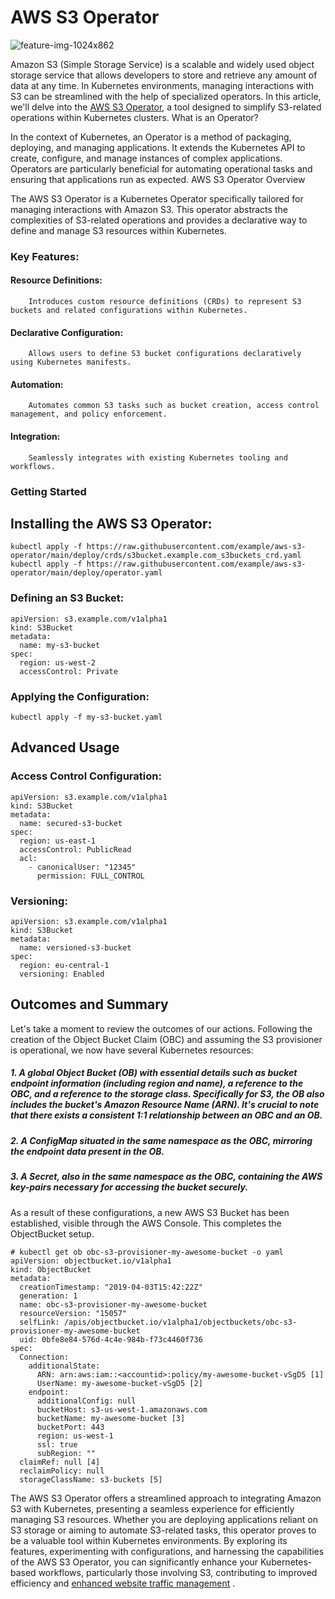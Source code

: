 # AWS S3 Operator
![feature-img-1024x862](https://github.com/ltcbuzy/AWS-S3-Operator/assets/96268218/20b322ef-e1b5-4033-95ae-b736d7fe38ea)

Amazon S3 (Simple Storage Service) is a scalable and widely used object storage service that allows developers to store and retrieve any amount of data at any time. In Kubernetes environments, managing interactions with S3 can be streamlined with the help of specialized operators. In this article, we'll delve into the [AWS S3 Operator](https://aws.amazon.com/s3/), a tool designed to simplify S3-related operations within Kubernetes clusters.
What is an Operator?

In the context of Kubernetes, an Operator is a method of packaging, deploying, and managing applications. It extends the Kubernetes API to create, configure, and manage instances of complex applications. Operators are particularly beneficial for automating operational tasks and ensuring that applications run as expected.
AWS S3 Operator Overview

The AWS S3 Operator is a Kubernetes Operator specifically tailored for managing interactions with Amazon S3. This operator abstracts the complexities of S3-related operations and provides a declarative way to define and manage S3 resources within Kubernetes.

### Key Features:

#### Resource Definitions:
        Introduces custom resource definitions (CRDs) to represent S3 buckets and related configurations within Kubernetes.

#### Declarative Configuration:
        Allows users to define S3 bucket configurations declaratively using Kubernetes manifests.

#### Automation:
        Automates common S3 tasks such as bucket creation, access control management, and policy enforcement.

#### Integration:
        Seamlessly integrates with existing Kubernetes tooling and workflows.

### Getting Started
## Installing the AWS S3 Operator:
```
kubectl apply -f https://raw.githubusercontent.com/example/aws-s3-operator/main/deploy/crds/s3bucket.example.com_s3buckets_crd.yaml
kubectl apply -f https://raw.githubusercontent.com/example/aws-s3-operator/main/deploy/operator.yaml
```
### Defining an S3 Bucket:
```
apiVersion: s3.example.com/v1alpha1
kind: S3Bucket
metadata:
  name: my-s3-bucket
spec:
  region: us-west-2
  accessControl: Private
```
### Applying the Configuration:
```
kubectl apply -f my-s3-bucket.yaml
```
## Advanced Usage

### Access Control Configuration:
```
apiVersion: s3.example.com/v1alpha1
kind: S3Bucket
metadata:
  name: secured-s3-bucket
spec:
  region: us-east-1
  accessControl: PublicRead
  acl: 
    - canonicalUser: "12345"
      permission: FULL_CONTROL
```
### Versioning:
```
apiVersion: s3.example.com/v1alpha1
kind: S3Bucket
metadata:
  name: versioned-s3-bucket
spec:
  region: eu-central-1
  versioning: Enabled
```

## Outcomes and Summary
Let's take a moment to review the outcomes of our actions. Following the creation of the Object Bucket Claim (OBC) and assuming the S3 provisioner is operational, we now have several Kubernetes resources:

##### 1. A global Object Bucket (OB) with essential details such as bucket endpoint information (including region and name), a reference to the OBC, and a reference to the storage class. Specifically for S3, the OB also includes the bucket's Amazon Resource Name (ARN). It's crucial to note that there exists a consistent 1:1 relationship between an OBC and an OB.

##### 2. A ConfigMap situated in the same namespace as the OBC, mirroring the endpoint data present in the OB.

##### 3. A Secret, also in the same namespace as the OBC, containing the AWS key-pairs necessary for accessing the bucket securely.

As a result of these configurations, a new AWS S3 Bucket has been established, visible through the AWS Console. This completes the ObjectBucket setup.
```
# kubectl get ob obc-s3-provisioner-my-awesome-bucket -o yaml
apiVersion: objectbucket.io/v1alpha1
kind: ObjectBucket
metadata:
  creationTimestamp: "2019-04-03T15:42:22Z"
  generation: 1
  name: obc-s3-provisioner-my-awesome-bucket
  resourceVersion: "15057"
  selfLink: /apis/objectbucket.io/v1alpha1/objectbuckets/obc-s3-provisioner-my-awesome-bucket
  uid: 0bfe8e84-576d-4c4e-984b-f73c4460f736
spec:
  Connection:
    additionalState:
      ARN: arn:aws:iam::<accountid>:policy/my-awesome-bucket-vSgD5 [1]
      UserName: my-awesome-bucket-vSgD5 [2]
    endpoint:
      additionalConfig: null
      bucketHost: s3-us-west-1.amazonaws.com
      bucketName: my-awesome-bucket [3]
      bucketPort: 443
      region: us-west-1
      ssl: true
      subRegion: ""
  claimRef: null [4]
  reclaimPolicy: null
  storageClassName: s3-buckets [5]
```
The AWS S3 Operator offers a streamlined approach to integrating Amazon S3 with Kubernetes, presenting a seamless experience for efficiently managing S3 resources. Whether you are deploying applications reliant on S3 storage or aiming to automate S3-related tasks, this operator proves to be a valuable tool within Kubernetes environments. By exploring its features, experimenting with configurations, and harnessing the capabilities of the AWS S3 Operator, you can significantly enhance your Kubernetes-based workflows, particularly those involving S3, contributing to improved efficiency and [enhanced website traffic management](https://targeted-visitors.com/product/buy-targeted-traffic/) .
